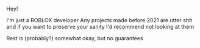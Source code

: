 Hey!

I'm just a ROBLOX developer
Any projects made before 2021 are utter shit and if you want to preserve your sanity I'd recommend not looking at them

Rest is (probably?) somewhat okay, but no guarantees
